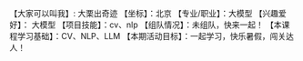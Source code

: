 【大家可以叫我】: 大栗出奇迹
【坐标】：北京
【专业/职业】：大模型
【兴趣爱好】： 大模型
【项目技能】：cv、nlp
【组队情况】：未组队，快来一起！
【本课程学习基础】：CV、NLP、LLM
【本期活动目标】：一起学习，快乐暑假，闯关达人！
